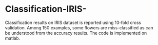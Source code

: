 # Classification-IRIS-
Classification results on IRIS dataset is reported using 10-fold cross validation. Among 150 examples, some flowers are miss-classified as can be understood from the accuracy results. The code is implemented on matlab.
